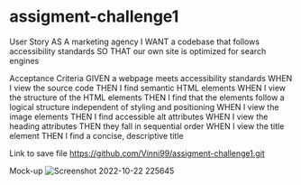 # assigment-challenge1


 User Story
AS A marketing agency
I WANT a codebase that follows accessibility standards
SO THAT our own site is optimized for search engines




  Acceptance Criteria
GIVEN a webpage meets accessibility standards
WHEN I view the source code
THEN I find semantic HTML elements
WHEN I view the structure of the HTML elements
THEN I find that the elements follow a logical structure independent of styling and positioning
WHEN I view the image elements
THEN I find accessible alt attributes
WHEN I view the heading attributes
THEN they fall in sequential order
WHEN I view the title element
THEN I find a concise, descriptive title

Link to save file
https://github.com/Vinni99/assigment-challenge1.git


Mock-up
![Screenshot 2022-10-22 225645](https://user-images.githubusercontent.com/115917541/197428646-db863ed8-1d04-4bee-a0d8-4d36bbc14d9e.png)
